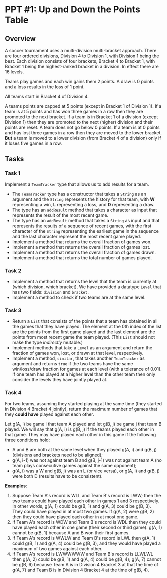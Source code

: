 # PPT #1: Up and Down the Points Table

## Overview

A soccer tournament uses a multi-division multi-bracket approach. There are four ordered divisions, Division 4 to Division 1, with Division 1 being the best. Each division consists of four brackets, Bracket 4 to Bracket 1, with Bracket 1 being the highest-ranked bracket in a division. In effect there are 16 levels.

Teams play games and each win gains them 2 points. A draw is 0 points and a loss results in the loss of 1 point.

All teams start in Bracket 4 of Division 4. 

A teams points are capped at 5 points (except in Bracket 1 of Division 1). If a team is at 5 points and has won three games in a row then they are promoted to the next bracket. If a team is in Bracket 1 of a division (except Division 1) then they are promoted to the next (higher) division and their points are reset. A team does not go below 0 points. If a team is at 0 points and has lost three games in a row then they are moved to the lower bracket. **But** a team is moved to a lower division (from Bracket 4 of a division) only if it loses five games in a row.

## Tasks

### Task 1

Implement a `TeamTracker` type that allows us to add results for a team. 

- The `TeamTracker` type has a constructor that takes a `String` as an argument and the `String` represents the history for that team, with **W** representing a win, **L** representing a loss, and **D** representing a draw.
- The type has an `addResult` method that takes a character as input that represents the result of the most recent game.
- The type has an `addResult` method that takes a `String` as input and that represents the results of a sequence of recent games, with the first character of the `String` representing the earliest game in the sequence and the last character represent the most recent game played.
- Implement a method that returns the overall fraction of games won.
- Implement a method that returns the overall fraction of games lost.
- Implement a method that returns the overall fraction of games drawn.
- Implement a method that returns the total number of games played.

### Task 2
 
- Implement a method that returns the level that the team is currently at (which division, which bracket). We have provided a datatype `Level` that has two fields: `division` and `bracket`.
- Implement a method to check if two teams are at the same level. 

### Task 3

- Return a `List` that consists of the points that a team has obtained in all the games that they have played. The element at the 0th index of the list are the points from the first game played and the last element are the points from most recent game the team played. (This `List` should not make the type *indirectly* mutable.)
- Implement methods that take a `Level` as an argument and return the fraction of games won, lost, or drawn at that level, respectively.
- Implement a method, `similar`, that takes another `TeamTracker` as argument and returns `true` if the two teams have the same win/loss/draw fraction for games at each level (with a tolerance of 0.01). If one team has played at a higher level than the other team then only consider the levels they have jointly played at.

### Task 4

For two teams, assuming they started playing at the same time (they started in Division 4 Bracket 4 jointly), return the maximum number of games that they **could have** played against each other. 

Let g(A, i) be game i that team A played and let g(B, j) be game j that team B played. We will say that g(A, i) is g(B, j) if the teams played each other in that game. They may have played each other in this game if the following three conditions hold:

* A and B are both at the same level when they played g(A, i) and g(B, j) (divisions and brackets need to be aligned);
* g(A, i-1) was not against team B and g(B, j-1) was not against team A (no team plays consecutive games against the same opponent); 
* g(A, i) was a W and g(B, j) was an L (or vice versa), or g(A, i) and g(B, j) were both D (results have to be consistent).

**Examples**: 

1. Suppose Team A's record is WLL and Team B's record is LWW; then the two teams could have played each other in games 1 and 3 respectively. In other words, g(A, 1) could be g(B, 1) and g(A, 3) could be g(B, 3). They could have played in at most two games. If g(A, 2) were g(B, 2) then they could have played each other in at most one game. 
2. If Team A's record is WDW and Team B's record is WDL then they could have played each other in one game (their second or third game). g(A, 1) cannot be g(B, 1) because A and B won their first games.
3. If Team A's record is WWLW and Team B's record is LWL then g(A, 1) could g(B, 1) and g(A, 4) could be g(B, 3), and they would have played a maximum of two games against each other. 
4. If Team A's record is LWWWWWW and Team B's record is LLWLWL then g(A, 2) could be g(B, 1) and g(A, 4) could be  g(B, 4); g(A, 7) cannot be g(B, 6) because Team A is in Division 4 Bracket 3 at that the time of g(A, 7) and Team B is in Division 4 Bracket 4 at the time of g(B, 4).
